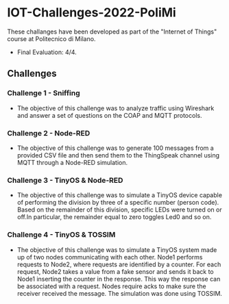 # IOT-Challenges-2022-PoliMi
These challanges have been developed as part of the "Internet of Things" course at Politecnico di Milano.
- Final Evaluation: 4/4.

## Challenges
### Challenge 1 - Sniffing
- The objective of this challenge was to analyze traffic using Wireshark and answer a set of questions on the COAP and MQTT protocols.
### Challenge 2 - Node-RED
- The objective of this challenge was to generate 100 messages from a provided CSV file and then send them to the ThingSpeak channel using MQTT through a Node-RED simulation.
### Challenge 3 - TinyOS & Node-RED
- The objective of this challenge was to simulate a TinyOS device capable of performing the division by three of a specific number (person code). Based on the remainder of this division, specific LEDs were turned on or off.In particular, the remainder equal to zero toggles Led0 and so on.
### Challenge 4 - TinyOS & TOSSIM
- The objective of this challenge was to simulate a TinyOS system made up of two nodes communicating with each other. Node1 performs requests to Node2, where requests are identified by a counter. For each request, Node2 takes a value from a fake sensor and sends it back to Node1 inserting the counter in the response. This way the response can be associated with a request. Nodes require acks to make sure the receiver received the message. The simulation was done using TOSSIM.
